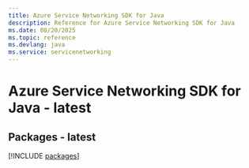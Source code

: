 ```yaml
---
title: Azure Service Networking SDK for Java
description: Reference for Azure Service Networking SDK for Java
ms.date: 08/20/2025
ms.topic: reference
ms.devlang: java
ms.service: servicenetworking
---
```

# Azure Service Networking SDK for Java - latest
## Packages - latest
[!INCLUDE [packages](service-networking-index.md)]